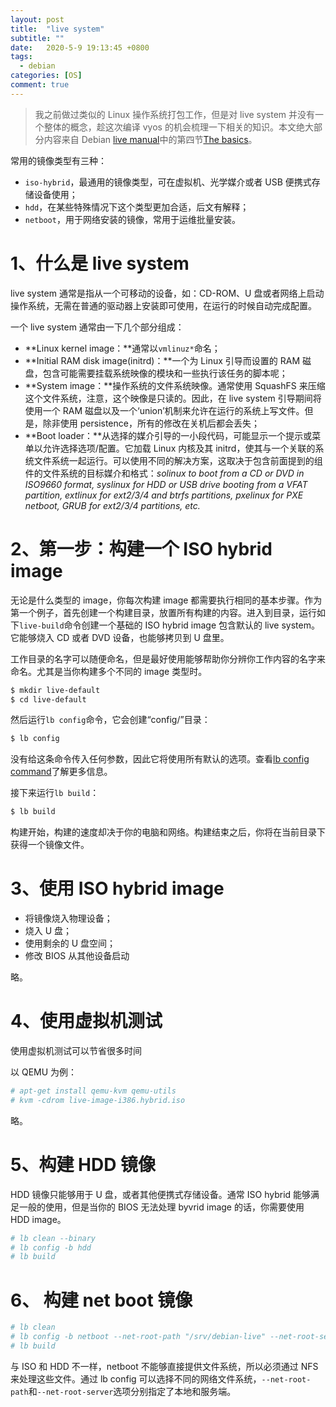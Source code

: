 ```yaml
---
layout: post
title:  "live system"
subtitle: ""
date:   2020-5-9 19:13:45 +0800
tags:
  - debian
categories: [OS]
comment: true
---
```


> 我之前做过类似的 Linux 操作系统打包工作，但是对 live system 并没有一个整体的概念，趁这次编译 vyos 的机会梳理一下相关的知识。本文绝大部分内容来自 Debian [live manual](https://live-team.pages.debian.net/live-manual/html/live-manual/index.en.html)中的第四节[The basics](https://live-team.pages.debian.net/live-manual/html/live-manual/the-basics.en.html#the-basics)。

常用的镜像类型有三种：

- `iso-hybrid`，最通用的镜像类型，可在虚拟机、光学媒介或者 USB 便携式存储设备使用；
- `hdd`，在某些特殊情况下这个类型更加合适，后文有解释；
- `netboot`，用于网络安装的镜像，常用于运维批量安装。

# 1、什么是 live system

live system 通常是指从一个可移动的设备，如：CD-ROM、U 盘或者网络上启动操作系统，无需在普通的驱动器上安装即可使用，在运行的时候自动完成配置。

一个 live system 通常由一下几个部分组成：

- **Linux kernel image：**通常以`vmlinuz*`命名；
- **Initial RAM disk image(initrd)：**一个为 Linux 引导而设置的 RAM 磁盘，包含可能需要挂载系统映像的模块和一些执行该任务的脚本呢；
- **System image：**操作系统的文件系统映像。通常使用 SquashFS 来压缩这个文件系统，注意，这个映像是只读的。因此，在 live system 引导期间将使用一个 RAM 磁盘以及一个‘union’机制来允许在运行的系统上写文件。但是，除非使用 persistence，所有的修改在关机后都会丢失；
- **Boot loader：**从选择的媒介引导的一小段代码，可能显示一个提示或菜单以允许选择选项/配置。它加载 Linux 内核及其 initrd，使其与一个关联的系统文件系统一起运行。可以使用不同的解决方案，这取决于包含前面提到的组件的文件系统的目标媒介和格式：*solinux to boot from a CD or DVD in ISO9660 format, syslinux for HDD or USB drive booting from a VFAT partition, extlinux for ext2/3/4 and btrfs partitions, pxelinux for PXE netboot, GRUB for ext2/3/4 partitions, etc.*

# 2、第一步：构建一个 ISO hybrid image

无论是什么类型的 image，你每次构建 image 都需要执行相同的基本步骤。作为第一个例子，首先创建一个构建目录，放置所有构建的内容。进入到目录，运行如下`live-build`命令创建一个基础的 ISO hybrid image 包含默认的 live system。它能够烧入 CD 或者 DVD 设备，也能够拷贝到 U 盘里。

工作目录的名字可以随便命名，但是最好使用能够帮助你分辨你工作内容的名字来命名。尤其是当你构建多个不同的 image 类型时。

```bash
$ mkdir live-default
$ cd live-default
```

然后运行`lb config`命令，它会创建“config/”目录：

```bash
$ lb config
```

没有给这条命令传入任何参数，因此它将使用所有默认的选项。查看[lb config command](https://live-team.pages.debian.net/live-manual/html/live-manual/overview-of-tools.en.html#lb-config)了解更多信息。

接下来运行`lb build`：

```bash
$ lb build
```

构建开始，构建的速度却决于你的电脑和网络。构建结束之后，你将在当前目录下获得一个镜像文件。

# 3、使用 ISO hybrid image

- 将镜像烧入物理设备；
- 烧入 U 盘；
- 使用剩余的 U 盘空间；
- 修改 BIOS 从其他设备启动

略。

# 4、使用虚拟机测试

使用虚拟机测试可以节省很多时间

以 QEMU 为例：

```bash
# apt-get install qemu-kvm qemu-utils
# kvm -cdrom live-image-i386.hybrid.iso
```

略。

# 5、构建 HDD 镜像

HDD 镜像只能够用于 U 盘，或者其他便携式存储设备。通常 ISO hybrid 能够满足一般的使用，但是当你的 BIOS 无法处理 byvrid image 的话，你需要使用 HDD image。

```bash
# lb clean --binary
# lb config -b hdd
# lb build
```

# 6、 构建 net boot 镜像

```bash
# lb clean
# lb config -b netboot --net-root-path "/srv/debian-live" --net-root-server "192.168.0.2"
# lb build
```

与 ISO 和 HDD 不一样，netboot 不能够直接提供文件系统，所以必须通过 NFS 来处理这些文件。通过 lb config 可以选择不同的网络文件系统，`--net-root-path`和`--net-root-server`选项分别指定了本地和服务端。